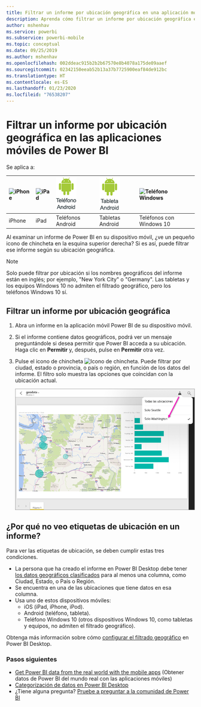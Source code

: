 ```yaml
---
title: Filtrar un informe por ubicación geográfica en una aplicación móvil de Power BI
description: Aprenda cómo filtrar un informe por ubicación geográfica en las aplicaciones móviles de Microsoft Power BI, si el propietario del informe estableció etiquetas geográficas.
author: mshenhav
ms.service: powerbi
ms.subservice: powerbi-mobile
ms.topic: conceptual
ms.date: 09/25/2019
ms.author: mshenhav
ms.openlocfilehash: 002ddeac915b2b2b67570e8b4078a175de09aaef
ms.sourcegitcommit: 02342150eeab52b13a37b7725900eaf84de912bc
ms.translationtype: HT
ms.contentlocale: es-ES
ms.lasthandoff: 01/23/2020
ms.locfileid: "76538207"
---
```

# <a name="filter-a-report-by-geographic-location-in-the-power-bi-mobile-apps"></a>Filtrar un informe por ubicación geográfica en las aplicaciones móviles de Power BI
Se aplica a:

| ![iPhone](./media/mobile-apps-geographic-filtering/iphone-logo-50-px.png) | ![iPad](./media/mobile-apps-geographic-filtering/ipad-logo-50-px.png) | ![Teléfono Android](./media/mobile-apps-geographic-filtering/android-phone-logo-50-px.png) | ![Tableta Android](./media/mobile-apps-view-dashboard/android-tablet-logo-50-px.png) | ![Teléfono Windows](./media/mobile-apps-geographic-filtering/win-10-logo-50-px.png) |
|:--- |:--- |:--- |:--- |:--- |
| iPhone |iPad |Teléfonos Android |Tabletas Android |Teléfonos con Windows 10 |

Al examinar un informe de Power BI en su dispositivo móvil, ¿ve un pequeño icono de chincheta en la esquina superior derecha? Si es así, puede filtrar ese informe según su ubicación geográfica.

> [!NOTE]
> Solo puede filtrar por ubicación si los nombres geográficos del informe están en inglés; por ejemplo, "New York City" o "Germany". Las tabletas y los equipos Windows 10 no admiten el filtrado geográfico, pero los teléfonos Windows 10 sí.
> 
> 

## <a name="filter-your-report-by-your-geographic-location"></a>Filtrar un informe por ubicación geográfica
1. Abra un informe en la aplicación móvil Power BI de su dispositivo móvil.
2. Si el informe contiene datos geográficos, podrá ver un mensaje preguntándole si desea permitir que Power BI acceda a su ubicación. Haga clic en **Permitir** y, después, pulse en **Permitir** otra vez.
3. Pulse el icono de chincheta ![Icono de chincheta](./media/mobile-apps-geographic-filtering/power-bi-mobile-geo-icon.png). Puede filtrar por ciudad, estado o provincia, o país o región, en función de los datos del informe. El filtro solo muestra las opciones que coincidan con la ubicación actual.
   
    ![Filtro del icono de chincheta](./media/mobile-apps-geographic-filtering/power-bi-mobile-geo-map-set-filter.png)

## <a name="why-dont-i-see-location-tags-on-a-report"></a>¿Por qué no veo etiquetas de ubicación en un informe?
Para ver las etiquetas de ubicación, se deben cumplir estas tres condiciones. 

* La persona que ha creado el informe en Power BI Desktop debe tener [los datos geográficos clasificados](../../desktop-mobile-geofiltering.md) para al menos una columna, como Ciudad, Estado, o País o Región.
* Se encuentra en una de las ubicaciones que tiene datos en esa columna.
* Usa uno de estos dispositivos móviles:
  * iOS (iPad, iPhone, iPod).
  * Android (teléfono, tableta).
  * Teléfono Windows 10 (otros dispositivos Windows 10, como tabletas y equipos, no admiten el filtrado geográfico).

Obtenga más información sobre cómo [configurar el filtrado geográfico](../../desktop-mobile-geofiltering.md) en Power BI Desktop.

### <a name="next-steps"></a>Pasos siguientes
* [Get Power BI data from the real world with the mobile apps](mobile-apps-data-in-real-world-context.md) (Obtener datos de Power BI del mundo real con las aplicaciones móviles)
* [Categorización de datos en Power BI Desktop](../../desktop-data-categorization.md) 
* ¿Tiene alguna pregunta? [Pruebe a preguntar a la comunidad de Power BI](https://community.powerbi.com/)

